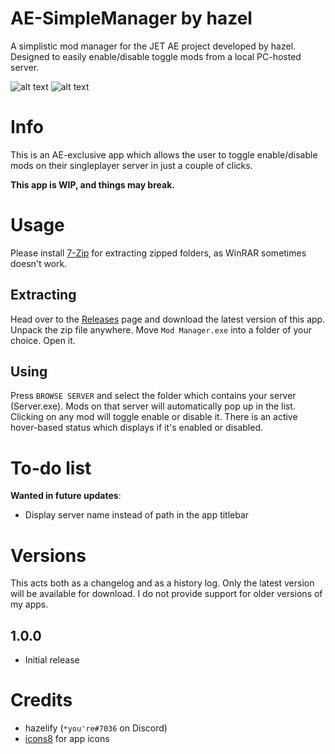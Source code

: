 # AE-SimpleManager by hazel
A simplistic mod manager for the JET AE project developed by hazel. Designed to easily enable/disable toggle mods from a local PC-hosted server.

![alt text](https://i.imgur.com/XVAt957.png)
![alt text](https://i.imgur.com/epTq7hQ.png)

# Info
This is an AE-exclusive app which allows the user to toggle enable/disable mods on their singleplayer server in just a couple of clicks.

**This app is WIP, and things may break.**

# Usage
Please install [7-Zip](https://www.7-zip.org/download.html) for extracting zipped folders, as WinRAR sometimes doesn't work.
## Extracting
Head over to the [Releases](https://github.com/minihazel/AE-SimpleManager/releases) page and download the latest version of this app. Unpack the zip file anywhere. Move `Mod Manager.exe` into a folder of your choice. Open it.
## Using
Press `BROWSE SERVER` and select the folder which contains your server (Server.exe). Mods on that server will automatically pop up in the list. Clicking on any mod will toggle enable or disable it. There is an active hover-based status which displays if it's enabled or disabled.

# To-do list
**Wanted in future updates**:
* Display server name instead of path in the app titlebar

# Versions
This acts both as a changelog and as a history log. Only the latest version will be available for download. I do not provide support for older versions of my apps.

## 1.0.0
* Initial release

# Credits
* hazelify (`*you're#7036` on Discord)
* [icons8](https://icons8.com) for app icons
